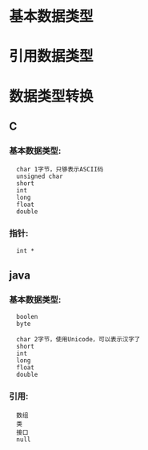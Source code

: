# 基本数据类型
# 引用数据类型
# 数据类型转换

## C
### 基本数据类型:
      char 1字节，只够表示ASCII码
      unsigned char
      short
      int
      long
      float
      double

### 指针:
      int *

## java
### 基本数据类型:
      boolen
      byte

      char 2字节，使用Unicode，可以表示汉字了
      short
      int
      long
      float
      double


### 引用:
      数组
      类
      接口
      null
